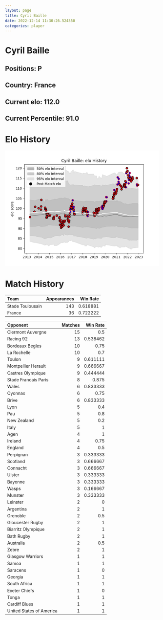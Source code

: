 ```yaml
---  
layout: page  
title: Cyril Baille  
date: 2022-12-14 11:30:26.524350  
categories: player  
---
```

# Cyril Baille

## Positions: P

## Country: France

## Current elo: 112.0

## Current Percentile: 91.0

# Elo History


![elo history](history_CyrilBaille.png)
# Match History


| Team             |   Appearances |   Win Rate |
|:-----------------|--------------:|-----------:|
| Stade Toulousain |           143 |   0.618881 |
| France           |            36 |   0.722222 |

| Opponent                 |   Matches |   Win Rate |
|:-------------------------|----------:|-----------:|
| Clermont Auvergne        |        15 |   0.5      |
| Racing 92                |        13 |   0.538462 |
| Bordeaux Begles          |        10 |   0.75     |
| La Rochelle              |        10 |   0.7      |
| Toulon                   |         9 |   0.611111 |
| Montpellier Herault      |         9 |   0.666667 |
| Castres Olympique        |         9 |   0.444444 |
| Stade Francais Paris     |         8 |   0.875    |
| Wales                    |         6 |   0.833333 |
| Oyonnax                  |         6 |   0.75     |
| Brive                    |         6 |   0.833333 |
| Lyon                     |         5 |   0.4      |
| Pau                      |         5 |   0.8      |
| New Zealand              |         5 |   0.2      |
| Italy                    |         5 |   1        |
| Agen                     |         4 |   1        |
| Ireland                  |         4 |   0.75     |
| England                  |         4 |   0.5      |
| Perpignan                |         3 |   0.333333 |
| Scotland                 |         3 |   0.666667 |
| Connacht                 |         3 |   0.666667 |
| Ulster                   |         3 |   0.333333 |
| Bayonne                  |         3 |   0.333333 |
| Wasps                    |         3 |   0.166667 |
| Munster                  |         3 |   0.333333 |
| Leinster                 |         2 |   0        |
| Argentina                |         2 |   1        |
| Grenoble                 |         2 |   0.5      |
| Gloucester Rugby         |         2 |   1        |
| Biarritz Olympique       |         2 |   1        |
| Bath Rugby               |         2 |   1        |
| Australia                |         2 |   0.5      |
| Zebre                    |         2 |   1        |
| Glasgow Warriors         |         1 |   1        |
| Samoa                    |         1 |   1        |
| Saracens                 |         1 |   0        |
| Georgia                  |         1 |   1        |
| South Africa             |         1 |   1        |
| Exeter Chiefs            |         1 |   0        |
| Tonga                    |         1 |   1        |
| Cardiff Blues            |         1 |   1        |
| United States of America |         1 |   1        |